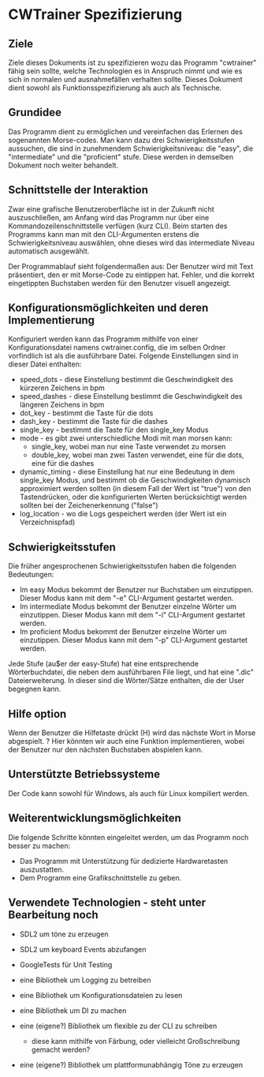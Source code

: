 # CWTrainer Spezifizierung 
## Ziele
Ziele dieses Dokuments ist zu spezifizieren wozu das Programm "cwtrainer" fähig sein sollte, welche Technologien es in Anspruch nimmt und wie es sich in normalen und ausnahmefällen verhalten sollte.
Dieses Dokument dient sowohl als Funktionsspezifizierung als auch als Technische.

## Grundidee
Das Programm dient zu ermöglichen und vereinfachen das Erlernen des sogenannten Morse-codes. Man kann dazu drei Schwierigkeitsstufen aussuchen, die sind in zunehmendem Schwierigkeitsniveau: die "easy", die "intermediate" und die "proficient" stufe. Diese werden in demselben Dokument noch weiter behandelt.

## Schnittstelle der Interaktion
Zwar eine grafische Benutzeroberfläche ist in der Zukunft nicht auszuschließen, am Anfang wird das Programm nur über eine Kommandozeilenschnittstelle verfügen (kurz CLI). Beim starten des Programms kann man mit den CLI-Argumenten erstens die Schwierigkeitsniveau auswählen, ohne dieses wird das intermediate Niveau automatisch ausgewählt.

Der Programmablauf sieht folgendermaßen aus: Der Benutzer wird mit Text präsentiert, den er mit Morse-Code zu eintippen hat. Fehler, und die korrekt eingetippten Buchstaben werden für den Benutzer visuell angezeigt.

## Konfigurationsmöglichkeiten und deren Implementierung
Konfiguriert werden kann das Programm mithilfe von einer Konfigurationsdatei namens cwtrainer.config, die im selben Ordner vorfindlich ist als die ausführbare Datei.
Folgende Einstellungen sind in dieser Datei enthalten:
- speed_dots - diese Einstellung bestimmt die Geschwindigkeit des kürzeren Zeichens in bpm
- speed_dashes - diese Einstellung bestimmt die Geschwindigkeit des längeren Zeichens in bpm
- dot_key - bestimmt die Taste für die dots
- dash_key - bestimmt die Taste für die dashes
- single_key - bestimmt die Taste für den single_key Modus
- mode - es gibt zwei unterschiedliche Modi mit man morsen kann:
    - single_key, wobei man nur eine Taste verwendet zu morsen
    - double_key, wobei man zwei Tasten verwendet, eine für die dots, eine für die dashes
- dynamic_timing - diese Einstellung hat nur eine Bedeutung in dem single_key Modus, und bestimmt ob die Geschwindigkeiten dynamisch approximiert werden sollten (in diesem Fall der Wert ist "true") von den Tastendrücken, oder die konfigurierten Werten berücksichtigt werden sollten bei der Zeichenerkennung ("false")
- log_location - wo die Logs gespeichert werden (der Wert ist ein Verzeichnispfad)

## Schwierigkeitsstufen
Die früher angesprochenen Schwierigkeitsstufen haben die folgenden Bedeutungen:
- Im easy Modus bekommt der Benutzer nur Buchstaben um einzutippen. Dieser Modus kann mit dem "-e" CLI-Argument gestartet werden.
- Im intermediate Modus bekommt der Benutzer einzelne Wörter um einzutippen. Dieser Modus kann mit dem "-i" CLI-Argument gestartet werden.
- Im proficient Modus bekommt der Benutzer einzelne Wörter um einzutippen. Dieser Modus kann mit dem "-p" CLI-Argument gestartet werden.

Jede Stufe (au$er der easy-Stufe) hat eine entsprechende Wörterbuchdatei, die neben dem ausführbaren File liegt, und hat eine ".dic" Dateierweiterung. In dieser sind die Wörter/Sätze enthalten, die der User begegnen kann.

## Hilfe option
Wenn der Benutzer die Hilfetaste drückt (H) wird das nächste Wort in Morse abgespielt.
? Hier könnten wir auch eine Funktion implementieren, wobei der Benutzer nur den nächsten Buchstaben abspielen kann.

## Unterstützte Betriebssysteme
Der Code kann sowohl für Windows, als auch für Linux kompiliert werden.

## Weiterentwicklungsmöglichkeiten
Die folgende Schritte könnten eingeleitet werden, um das Programm noch besser zu machen:
- Das Programm mit Unterstützung für dedizierte Hardwaretasten auszustatten.
- Dem Programm eine Grafikschnittstelle zu geben.

## Verwendete Technologien - steht unter Bearbeitung noch
- SDL2 um töne zu erzeugen
- SDL2 um keyboard Events abzufangen
- GoogleTests für Unit Testing

- eine Bibliothek um Logging zu betreiben
- eine Bibliothek um Konfigurationsdateien zu lesen

- eine Bibliothek um DI zu machen

- eine (eigene?) Bibliothek um flexible zu der CLI zu schreiben
    - diese kann mithilfe von Färbung, oder vielleicht Großschreibung gemacht werden?
- eine (eigene?) Bibliothek um plattformunabhängig Töne zu erzeugen

